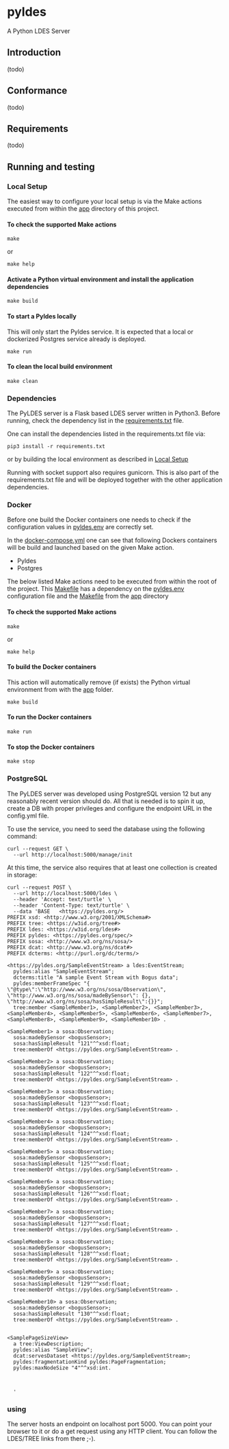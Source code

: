 # pyldes

A Python LDES Server

## Introduction

(todo)

## Conformance

(todo)

## Requirements

(todo)

## Running and testing

### Local Setup
The easiest way to configure your local setup is via the Make actions executed from within the [app](app) directory of 
this project.

#### To check the supported Make actions
```shell
make 
```
or
```shell
make help
```
#### Activate a Python virtual environment and install the application dependencies
```shell
make build
```
#### To start a Pyldes locally
This will only start the Pyldes service. It is expected that a local or dockerized Postgres service already is 
deployed.
```shell
make run
```
#### To clean the local build environment
```shell
make clean
```

### Dependencies

The PyLDES server is a Flask based LDES server written in Python3.
Before running, check the dependency list in the [requirements.txt](app/requirements.txt) file.

One can install the dependencies listed in the requirements.txt file via:
```
pip3 install -r requirements.txt
```
or by building the local environment as described in [Local Setup](#local-setup)

Running with socket support also requires gunicorn. This is also part of the requirements.txt file and
will be deployed together with the other application dependencies.

### Docker
Before one build the Docker containers one needs to check if the configuration values in [pyldes.env](pyldes.env)
are correctly set.

In the [docker-compose.yml](docker-compose.yml) one can see that following Dockers containers will be build
and launched based on the given Make action.
* Pyldes
* Postgres

The below listed Make actions need to be executed from within the root of the project.
This [Makefile](Makefile) has a dependency on the [pyldes.env](pyldes.env) configuration file and the 
[Makefile](app/Makefile) from the [app](app) directory

#### To check the supported Make actions
```shell
make 
```
or
```shell
make help
```
#### To build the Docker containers
This action will automatically remove (if exists) the Python virtual environment from with the [app](app) folder.
```shell
make build
```
#### To run the Docker containers
```shell
make run
```
#### To stop the Docker containers
```shell
make stop
```

### PostgreSQL

The PyLDES server was developed using PostgreSQL version 12 but any reasonably
recent version should do. All that is needed is to spin it up, create a DB with
proper privileges and configure the endpoint URL in the config.yml file.

To use the service, you need to seed the database using the following command:

```shell
curl --request GET \
  --url http://localhost:5000/manage/init
```

At this time, the service also requires that at least one collection is created in storage:

```shell
curl --request POST \
  --url http://localhost:5000/ldes \
  --header 'Accept: text/turtle' \
  --header 'Content-Type: text/turtle' \
  --data 'BASE   <https://pyldes.org/>
PREFIX xsd: <http://www.w3.org/2001/XMLSchema#>
PREFIX tree: <https://w3id.org/tree#>
PREFIX ldes: <https://w3id.org/ldes#>
PREFIX pyldes: <https://pyldes.org/spec/>
PREFIX sosa: <http://www.w3.org/ns/sosa/>
PREFIX dcat: <http://www.w3.org/ns/dcat#>
PREFIX dcterms: <http://purl.org/dc/terms/>

<https://pyldes.org/SampleEventStream> a ldes:EventStream;
  pyldes:alias "SampleEventStream";
  dcterms:title "A sample Event Stream with Bogus data";
  pyldes:memberFrameSpec "{ \"@type\":\"http://www.w3.org/ns/sosa/Observation\", \"http://www.w3.org/ns/sosa/madeBySensor\": {}, \"http://www.w3.org/ns/sosa/hasSimpleResult\":{}}";
  tree:member <SampleMember1>, <SampleMember2>, <SampleMember3>, <SampleMember4>, <SampleMember5>, <SampleMember6>, <SampleMember7>, <SampleMember8>, <SampleMember9>, <SampleMember10> .

<SampleMember1> a sosa:Observation;
  sosa:madeBySensor <bogusSensor>;
  sosa:hasSimpleResult "121"^^xsd:float;
  tree:memberOf <https://pyldes.org/SampleEventStream> .

<SampleMember2> a sosa:Observation;
  sosa:madeBySensor <bogusSensor>;
  sosa:hasSimpleResult "122"^^xsd:float;
  tree:memberOf <https://pyldes.org/SampleEventStream> .

<SampleMember3> a sosa:Observation;
  sosa:madeBySensor <bogusSensor>;
  sosa:hasSimpleResult "123"^^xsd:float;
  tree:memberOf <https://pyldes.org/SampleEventStream> .

<SampleMember4> a sosa:Observation;
  sosa:madeBySensor <bogusSensor>;
  sosa:hasSimpleResult "124"^^xsd:float;
  tree:memberOf <https://pyldes.org/SampleEventStream> .

<SampleMember5> a sosa:Observation;
  sosa:madeBySensor <bogusSensor>;
  sosa:hasSimpleResult "125"^^xsd:float;
  tree:memberOf <https://pyldes.org/SampleEventStream> .

<SampleMember6> a sosa:Observation;
  sosa:madeBySensor <bogusSensor>;
  sosa:hasSimpleResult "126"^^xsd:float;
  tree:memberOf <https://pyldes.org/SampleEventStream> .

<SampleMember7> a sosa:Observation;
  sosa:madeBySensor <bogusSensor>;
  sosa:hasSimpleResult "127"^^xsd:float;
  tree:memberOf <https://pyldes.org/SampleEventStream> .

<SampleMember8> a sosa:Observation;
  sosa:madeBySensor <bogusSensor>;
  sosa:hasSimpleResult "128"^^xsd:float;
  tree:memberOf <https://pyldes.org/SampleEventStream> .

<SampleMember9> a sosa:Observation;
  sosa:madeBySensor <bogusSensor>;
  sosa:hasSimpleResult "129"^^xsd:float;
  tree:memberOf <https://pyldes.org/SampleEventStream> .

<SampleMember10> a sosa:Observation;
  sosa:madeBySensor <bogusSensor>;
  sosa:hasSimpleResult "130"^^xsd:float;
  tree:memberOf <https://pyldes.org/SampleEventStream> .


<SamplePageSizeView>
  a tree:ViewDescription;
  pyldes:alias "SampleView";
  dcat:servesDataset <https://pyldes.org/SampleEventStream>;
  pyldes:fragmentationKind pyldes:PageFragmentation;
  pyldes:maxNodeSize "4"^^xsd:int.



  '
```

### using

The server hosts an endpoint on localhost port 5000.
You can point your browser to it or do a get request using any HTTP client.
You can follow the LDES/TREE links from there ;-).